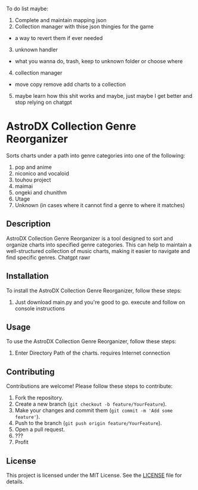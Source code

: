 To do list maybe:
1. Complete and maintain mapping json
2. Collection manager with thise json thingies for the game
- a way to revert them if ever needed
3. unknown handler
- what you wanna do, trash, keep to unknown folder or choose where
4. collection manager
- move copy remove add charts to a collection 
5. maybe learn how this shit works and maybe, just maybe I get better and stop relying on chatgpt

# AstroDX Collection Genre Reorganizer

Sorts charts under a path into genre categories into one of the following:

1. pop and anime
2. niconico and vocaloid
3. touhou project
4. maimai
5. ongeki and chunithm
6. Utage
7. Unknown (in cases where it cannot find a genre to where it matches)

## Description

AstroDX Collection Genre Reorganizer is a tool designed to sort and organize charts into specified genre categories. This can help to maintain a well-structured collection of music charts, making it easier to navigate and find specific genres. Chatgpt rawr

## Installation

To install the AstroDX Collection Genre Reorganizer, follow these steps:

1. Just download main.py and you're good to go. execute and follow on console instructions 

## Usage

To use the AstroDX Collection Genre Reorganizer, follow these steps:

1. Enter Directory Path of the charts.
requires Internet connection 

## Contributing

Contributions are welcome! Please follow these steps to contribute:

1. Fork the repository.
2. Create a new branch (`git checkout -b feature/YourFeature`).
3. Make your changes and commit them (`git commit -m 'Add some feature'`).
4. Push to the branch (`git push origin feature/YourFeature`).
5. Open a pull request.
6. ???
7. Profit

## License

This project is licensed under the MIT License. See the [LICENSE](LICENSE) file for details.
